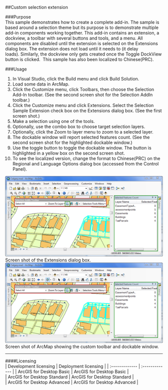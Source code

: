 ##Custom selection extension

###Purpose  
This sample demonstrates how to create a complete add-in. The sample is based around a selection theme but its purpose is to demonstrate multiple add-in components working together. This add-in contains an extension, a dockview, a toolbar with several buttons and tools, and a menu. All components are disabled until the extension is selected on the Extensions dialog box. The extension does not load until it needs to (it delay loads). Similarly, the dockview only gets created once the Toggle DockView button is clicked.  This sample has also been localized to Chinese(PRC).  


###Usage
1. In Visual Studio, click the Build menu and click Build Solution.  
1. Load some data in ArcMap.  
1. Click the Customize menu, click Toolbars, then choose the Selection Add-In toolbar. (See the second screen shot for the Selection AddIn toolbar.)  
1. Click the Customize menu and click Extensions. Select the Selection Sample Extension check box on the Extensions dialog box. (See the first screen shot.)  
1. Make a selection using one of the tools.  
1. Optionally, use the combo box to choose target selection layers.  
1. Optionally, click the Zoom to layer menu to zoom to a selected layer.  
1. The dockable window will report selected features count. (See the second screen shot for the highlighted dockable window.)  
1. Use the toggle button to toggle the dockable window. The button is highlighted in a yellow box on the second screen shot.  
1. To see the localized version, change the format to Chinese(PRC) on the Regional and Language Options dialog box (accessed from the Control Panel).  



![Screen shot of the Extensions dialog box.](images/pic1.png)  
Screen shot of the Extensions dialog box.  
![Screen shot of ArcMap showing the custom toolbar and dockable window.](images/pic1.png)  
Screen shot of ArcMap showing the custom toolbar and dockable window.  






---------------------------------

####Licensing  
| Development licensing | Deployment licensing | 
| :------------- | :------------- | 
| ArcGIS for Desktop Basic | ArcGIS for Desktop Basic |  
| ArcGIS for Desktop Standard | ArcGIS for Desktop Standard |  
| ArcGIS for Desktop Advanced | ArcGIS for Desktop Advanced |  


